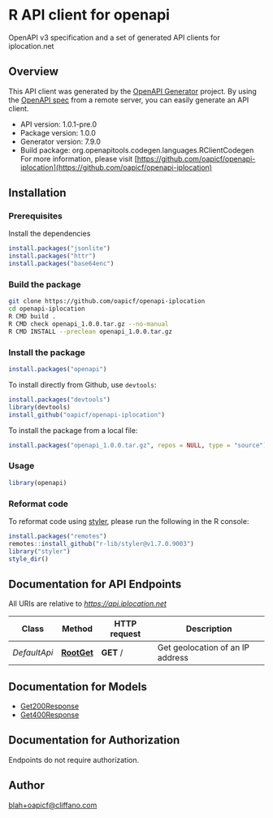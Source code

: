 # R API client for openapi

OpenAPI v3 specification and a set of generated API clients for iplocation.net

## Overview
This API client was generated by the [OpenAPI Generator](https://openapi-generator.tech) project. By using the [OpenAPI spec](https://openapis.org) from a remote server, you can easily generate an API client.

- API version: 1.0.1-pre.0
- Package version: 1.0.0
- Generator version: 7.9.0
- Build package: org.openapitools.codegen.languages.RClientCodegen
For more information, please visit [https://github.com/oapicf/openapi-iplocation](https://github.com/oapicf/openapi-iplocation)

## Installation

### Prerequisites

Install the dependencies

```R
install.packages("jsonlite")
install.packages("httr")
install.packages("base64enc")
```

### Build the package

```sh
git clone https://github.com/oapicf/openapi-iplocation
cd openapi-iplocation
R CMD build .
R CMD check openapi_1.0.0.tar.gz --no-manual
R CMD INSTALL --preclean openapi_1.0.0.tar.gz
```

### Install the package

```R
install.packages("openapi")
```

To install directly from Github, use `devtools`:
```R
install.packages("devtools")
library(devtools)
install_github("oapicf/openapi-iplocation")
```

To install the package from a local file:
```R
install.packages("openapi_1.0.0.tar.gz", repos = NULL, type = "source")
```

### Usage

```R
library(openapi)
```

### Reformat code

To reformat code using [styler](https://styler.r-lib.org/index.html), please run the following in the R console:

```R
install.packages("remotes")
remotes::install_github("r-lib/styler@v1.7.0.9003")
library("styler")
style_dir()
```

## Documentation for API Endpoints

All URIs are relative to *https://api.iplocation.net*

Class | Method | HTTP request | Description
------------ | ------------- | ------------- | -------------
*DefaultApi* | [**RootGet**](docs/DefaultApi.md#RootGet) | **GET** / | Get geolocation of an IP address


## Documentation for Models

 - [Get200Response](docs/Get200Response.md)
 - [Get400Response](docs/Get400Response.md)


## Documentation for Authorization

Endpoints do not require authorization.


## Author

blah+oapicf@cliffano.com
